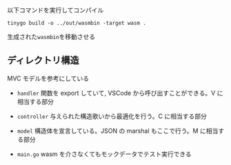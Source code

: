 以下コマンドを実行してコンパイル

```
tinygo build -o ../out/wasmbin -target wasm .
```

生成された`wasmbin`を移動させる

## ディレクトリ構造

MVC モデルを参考にしている

- `handler`
  関数を export していて, VSCode から呼び出すことができる。V に相当する部分

- `controller`
  与えられた構造歌いから最適化を行う。C に相当する部分

- `model`
  構造体を宣言している。JSON の marshal もここで行う。M に相当する部分

- `main.go`
  wasm を介さなくてもモックデータでテスト実行できる
